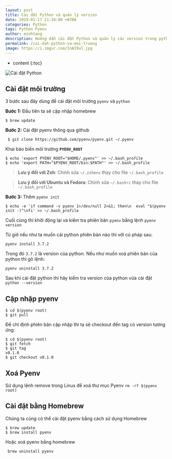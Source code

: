 ```yaml
---
layout: post
title: Cài đặt Python và quản lý version
date: 2019-01-17 21:34:00 +0700
categories: Python
tags: Python Pyenv
author: minhtang
description: Hướng dẫn cài đặt Python và quản lý các version trong python
permalink: /cai-dat-python-va-moi-truong
image: https://i.imgur.com/InAI9ul.jpg
---
```


* content
{:toc}

![Cài đặt Python](https://i.imgur.com/ppw5nzV.jpg)



## Cài đặt môi trường
3 bước sau đây dùng để cài đặt môi trường `pyenv` và `python`

**Bước 1:** Đầu tiên ta sẽ cập nhập homebrew

`$ brew update`

**Bước 2:** Cài đặt pyenv thông qua github

` $ git clone https://github.com/pyenv/pyenv.git ~/.pyenv`

Khai báo biến môi trường **`PYENV_ROOT`**
```
$ echo 'export PYENV_ROOT="$HOME/.pyenv"' >> ~/.bash_profile
$ echo 'export PATH="$PYENV_ROOT/bin:$PATH"' >> ~/.bash_profile
```

> **Lưu ý đối với Zsh**: Chỉnh sửa `~/.zshenv` thay cho file `~/.bash_profile`

>**Lưu ý đối với Ubuntu và Fedora**: Chỉnh sửa `~/.bashrc` thay cho file `~/.bash_profile`

**Bước 3:** Thêm `pyenv init`

`$ echo -e 'if command -v pyenv 1>/dev/null 2>&1; then\n  eval "$(pyenv init -)"\nfi' >> ~/.bash_profile`


Cuối cùng thì khởi động lại và kiểm tra phiên bản `pyenv` bằng lệnh `pyenv version`

Từ giờ nếu như ta muốn cài python phiên bản nào thì với cú pháp sau:

`pyenv install 3.7.2`

Trong đó `3.7.2` là version của python. Nếu như muốn xoá phiên bản của python thì gõ lệnh:

`pyenv uninstall 3.7.2`

Sau khi cài đặt python thi hãy kiểm tra version của python vừa cài đặt `python --version`

## Cập nhập pyenv

```
$ cd $(pyenv root)
$ git pull
```

Để chỉ định phiên bản cập nhập thì ta sẽ checkout đến tag có version tương ứng:

```
$ cd $(pyenv root)
$ git fetch
$ git tag
v0.1.0
$ git checkout v0.1.0
```

## Xoá Pyenv
Sử dụng lệnh remove trong Linux để xoá thư mục Pyenv
`rm -rf $(pyenv root)`

## Cài đặt bằng Homebrew
Chúng ta củng có thể cài đặt pyenv bằng cách sử dụng Homebrew

```
$ brew update
$ brew install pyenv
```

Hoặc xoá pyenv bằng homebrew

` brew uninstall pyenv`

